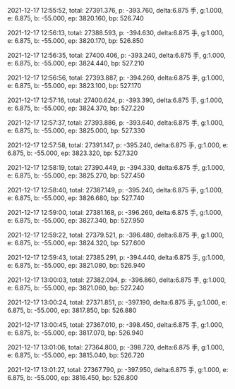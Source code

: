 2021-12-17 12:55:52, total: 27391.376, p: -393.760, delta:6.875 手, g:1.000, e: 6.875, b: -55.000, ep: 3820.160, bp: 526.740

2021-12-17 12:56:13, total: 27388.593, p: -394.630, delta:6.875 手, g:1.000, e: 6.875, b: -55.000, ep: 3820.170, bp: 526.850

2021-12-17 12:56:35, total: 27400.406, p: -393.240, delta:6.875 手, g:1.000, e: 6.875, b: -55.000, ep: 3824.440, bp: 527.210

2021-12-17 12:56:56, total: 27393.887, p: -394.260, delta:6.875 手, g:1.000, e: 6.875, b: -55.000, ep: 3823.100, bp: 527.170

2021-12-17 12:57:16, total: 27400.624, p: -393.390, delta:6.875 手, g:1.000, e: 6.875, b: -55.000, ep: 3824.370, bp: 527.220

2021-12-17 12:57:37, total: 27393.886, p: -393.640, delta:6.875 手, g:1.000, e: 6.875, b: -55.000, ep: 3825.000, bp: 527.330

2021-12-17 12:57:58, total: 27391.147, p: -395.240, delta:6.875 手, g:1.000, e: 6.875, b: -55.000, ep: 3823.320, bp: 527.320

2021-12-17 12:58:19, total: 27390.449, p: -394.330, delta:6.875 手, g:1.000, e: 6.875, b: -55.000, ep: 3825.270, bp: 527.450

2021-12-17 12:58:40, total: 27387.149, p: -395.240, delta:6.875 手, g:1.000, e: 6.875, b: -55.000, ep: 3826.680, bp: 527.740

2021-12-17 12:59:00, total: 27381.168, p: -396.260, delta:6.875 手, g:1.000, e: 6.875, b: -55.000, ep: 3827.340, bp: 527.950

2021-12-17 12:59:22, total: 27379.521, p: -396.480, delta:6.875 手, g:1.000, e: 6.875, b: -55.000, ep: 3824.320, bp: 527.600

2021-12-17 12:59:43, total: 27385.291, p: -394.440, delta:6.875 手, g:1.000, e: 6.875, b: -55.000, ep: 3821.080, bp: 526.940

2021-12-17 13:00:03, total: 27382.094, p: -396.860, delta:6.875 手, g:1.000, e: 6.875, b: -55.000, ep: 3821.060, bp: 527.240

2021-12-17 13:00:24, total: 27371.851, p: -397.190, delta:6.875 手, g:1.000, e: 6.875, b: -55.000, ep: 3817.850, bp: 526.880

2021-12-17 13:00:45, total: 27367.010, p: -398.450, delta:6.875 手, g:1.000, e: 6.875, b: -55.000, ep: 3817.070, bp: 526.940

2021-12-17 13:01:06, total: 27364.800, p: -398.720, delta:6.875 手, g:1.000, e: 6.875, b: -55.000, ep: 3815.040, bp: 526.720

2021-12-17 13:01:27, total: 27367.790, p: -397.950, delta:6.875 手, g:1.000, e: 6.875, b: -55.000, ep: 3816.450, bp: 526.800